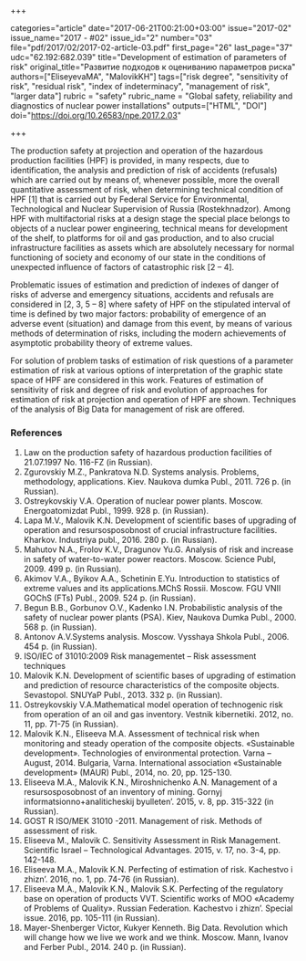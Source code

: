 +++

categories="article"
date="2017-06-21T00:21:00+03:00"
issue="2017-02"
issue_name="2017 - #02"
issue_id="2"
number="03"
file="pdf/2017/02/2017-02-article-03.pdf"
first_page="26"
last_page="37"
udc="62.192:682.039"
title="Development of estimation of parameters of risk"
original_title="Развитие подходов к оцениванию параметров риска"
authors=["EliseyevaMA", "MalovikKH"]
tags=["risk degree", "sensitivity of risk", "residual risk", "index of indeterminacy", "management of risk", "larger data"]
rubric = "safety"
rubric_name = "Global safety, reliability and diagnostics of nuclear power installations"
outputs=["HTML", "DOI"]
doi="https://doi.org/10.26583/npe.2017.2.03"

+++

The production safety at projection and operation of the hazardous production facilities (HPF) is provided, in many respects, due to identification, the analysis and prediction of risk of accidents (refusals) which are carried out by means of, whenever possible, more the overall quantitative assessment of risk, when determining technical condition of HPF [1] that is carried out by Federal Service for Environmental, Technological and Nuclear Supervision of Russia (Rostekhnadzor). Among HPF with multifactorial risks at a design stage the special place belongs to objects of a nuclear power engineering, technical means for development of the shelf, to platforms for oil and gas production, and to also crucial infrastructure facilities as assets which are absolutely necessary for normal functioning of society and economy of our state in the conditions of unexpected influence of factors of catastrophic risk [2 – 4].

Problematic issues of estimation and prediction of indexes of danger of risks of adverse and emergency situations, accidents and refusals are considered in [2, 3, 5 – 8] where safety of HPF on the stipulated interval of time is defined by two major factors: probability of emergence of an adverse event (situation) and damage from this event, by means of various methods of determination of risks, including the modern achievements of asymptotic probability theory of extreme values.

For solution of problem tasks of estimation of risk questions of a parameter estimation of risk at various options of interpretation of the graphic state space of HPF are considered in this work. Features of estimation of sensitivity of risk and degree of risk and evolution of approaches for estimation of risk at projection and operation of HPF are shown. Techniques of the analysis of Big Data for management of risk are offered.

### References

1. Law on the production safety of hazardous production facilities of 21.07.1997 No. 116-FZ (in Russian).
2. Zgurovskiy M.Z., Pankratova N.D. Systems analysis. Problems, methodology, applications. Kiev. Naukova dumka Publ., 2011. 726 p. (in Russian).
3. Ostreykovskiy V.A. Operation of nuclear power plants. Moscow. Energoatomizdat Publ., 1999. 928 p. (in Russian).
4. Lapa M.V., Malovik K.N. Development of scientific bases of upgrading of operation and resursosposobnost of crucial infrastructure facilities. Kharkov. Industriya publ., 2016. 280 p. (in Russian).
5. Mahutov N.A., Frolov K.V., Dragunov Yu.G. Analysis of risk and increase in safety of water-to-water power reactors. Moscow. Science Publ, 2009. 499 p. (in Russian).
6. Akimov V.A., Byikov A.A., Schetinin E.Yu. Introduction to statistics of extreme values and its applications.MChS Rossii. Moscow. FGU VNII GOChS (FTs) Publ., 2009. 524 p. (in Russian).
7. Begun В.В., Gorbunov O.V., Kadenko I.N. Probabilistic analysis of the safety of nuclear power plants (PSA). Kiev, Naukova Dumka Publ., 2000. 568 p. (in Russian).
8. Antonov A.V.Systems analysis. Moscow. Vysshaya Shkola Publ., 2006. 454 p. (in Russian).
9. ISO/IEC of 31010:2009 Risk managementet – Risk assessment techniques
10. Malovik K.N. Development of scientific bases of upgrading of estimation and prediction of resource characteristics of the composite objects. Sevastopol. SNUYaP Publ., 2013. 332 p. (in Russian).
11. Ostreykovskiy V.A.Mathematical model operation of technogenic risk from operation of an oil and gas inventory. Vestnik kibernetiki. 2012, no. 11, pp. 71-75 (in Russian).
12. Malovik K.N., Eliseeva M.A. Assessment of technical risk when monitoring and steady operation of the composite objects. «Sustainable development». Technologies of environmental protection. Varna – August, 2014. Bulgaria, Varna. International association «Sustainable development» (MAUR) Publ., 2014, no. 20, pp. 125-130.
13. Eliseeva M.A., Malovik K.N., Miroshnichenko A.N. Management of a resursosposobnost of an inventory of mining. Gornyj informatsionno+analiticheskij byulleten’. 2015, v. 8, pp. 315-322 (in Russian).
14. GOST R ISO/MEK 31010 -2011. Management of risk. Methods of assessment of risk.
15. Eliseeva M., Malovik C. Sensitivity Assessment in Risk Management. Scientific Israel – Technological Advantages. 2015, v. 17, no. 3-4, pp. 142-148.
16. Eliseeva M.A., Malovik K.N. Perfecting of estimation of risk. Kachestvo i zhizn’. 2016, no. 1, pp. 74-76 (in Russian).
17. Eliseeva M.A., Malovik K.N., Malovik S.K. Perfecting of the regulatory base on operation of products VVT. Scientific works of MOO «Academy of Problems of Quality». Russian Federation. Kachestvo i zhizn’. Special issue. 2016, pp. 105-111 (in Russian).
18. Mayer-Shenberger Victor, Kukyer Kenneth. Big Data. Revolution which will change how we live we work and we think. Moscow. Mann, Ivanov and Ferber Publ., 2014. 240 p. (in Russian).